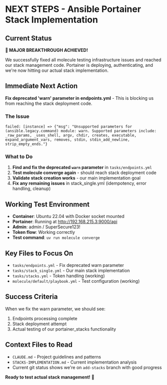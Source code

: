 # NEXT STEPS - Ansible Portainer Stack Implementation

## Current Status
**🎉 MAJOR BREAKTHROUGH ACHIEVED!** 

We successfully fixed all molecule testing infrastructure issues and reached our stack management code. Portainer is deploying, authenticating, and we're now hitting our actual stack implementation.

## Immediate Next Action
**Fix deprecated 'warn' parameter in endpoints.yml** - This is blocking us from reaching the stack deployment code.

### The Issue
```
failed: [instance] => {"msg": "Unsupported parameters for (ansible.legacy.command) module: warn. Supported parameters include: _raw_params, _uses_shell, argv, chdir, creates, executable, expand_argument_vars, removes, stdin, stdin_add_newline, strip_empty_ends."}
```

### What to Do
1. **Find and fix the deprecated `warn` parameter** in `tasks/endpoints.yml`
2. **Test molecule converge again** - should reach stack deployment code
3. **Validate stack creation works** - our main implementation goal
4. **Fix any remaining issues** in stack_single.yml (idempotency, error handling, cleanup)

## Working Test Environment
- **Container**: Ubuntu 22.04 with Docker socket mounted
- **Portainer**: Running at http://192.168.215.3:9000/api  
- **Admin**: admin / SuperSecure123!
- **Token flow**: Working correctly
- **Test command**: `uv run molecule converge`

## Key Files to Focus On
- `tasks/endpoints.yml` - Fix deprecated warn parameter
- `tasks/stack_single.yml` - Our main stack implementation
- `tasks/stacks.yml` - Token handling (working)
- `molecule/default/playbook.yml` - Test configuration (working)

## Success Criteria
When we fix the warn parameter, we should see:
1. Endpoints processing complete
2. Stack deployment attempt
3. Actual testing of our portainer_stacks functionality

## Context Files to Read
- `CLAUDE.md` - Project guidelines and patterns
- `STACKS-IMPLEMENTATION.md` - Current implementation analysis
- Current git status shows we're on `add-stacks` branch with good progress

**Ready to test actual stack management!** 🚀